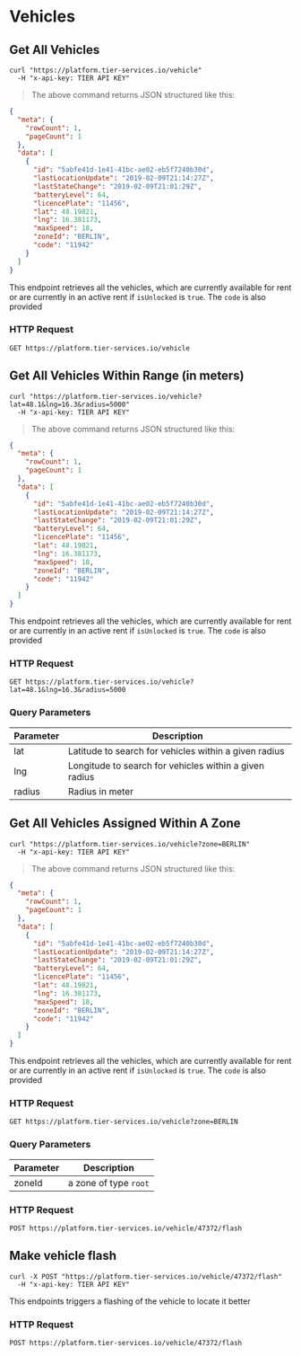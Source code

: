 
# Vehicles

## Get All Vehicles

```shell
curl "https://platform.tier-services.io/vehicle"
  -H "x-api-key: TIER API KEY"
```

> The above command returns JSON structured like this:

```json
{
  "meta": {
    "rowCount": 1,
    "pageCount": 1
  },
  "data": [
    {
      "id": "5abfe41d-1e41-41bc-ae02-eb5f7240b30d",
      "lastLocationUpdate": "2019-02-09T21:14:27Z",
      "lastStateChange": "2019-02-09T21:01:29Z",
      "batteryLevel": 64,
      "licencePlate": "11456",
      "lat": 48.19821,
      "lng": 16.381173,
      "maxSpeed": 18,
      "zoneId": "BERLIN",
      "code": "11942"
    }
  ]
}
```


This endpoint retrieves all the vehicles, which are currently available for rent or are 
currently in an active rent if `isUnlocked` is `true`. The `code` is also provided 

### HTTP Request

`GET https://platform.tier-services.io/vehicle`

## Get All Vehicles Within Range (in meters)

```shell
curl "https://platform.tier-services.io/vehicle?lat=48.1&lng=16.3&radius=5000"
  -H "x-api-key: TIER API KEY"
```

> The above command returns JSON structured like this:

```json
{
  "meta": {
    "rowCount": 1,
    "pageCount": 1
  },
  "data": [
    {
      "id": "5abfe41d-1e41-41bc-ae02-eb5f7240b30d",
      "lastLocationUpdate": "2019-02-09T21:14:27Z",
      "lastStateChange": "2019-02-09T21:01:29Z",
      "batteryLevel": 64,
      "licencePlate": "11456",
      "lat": 48.19821,
      "lng": 16.381173,
      "maxSpeed": 18,
      "zoneId": "BERLIN",
      "code": "11942"
    }
  ]
}
```

This endpoint retrieves all the vehicles, which are currently available for rent or are 
currently in an active rent if `isUnlocked` is `true`. The `code` is also provided 

### HTTP Request

`GET https://platform.tier-services.io/vehicle?lat=48.1&lng=16.3&radius=5000`

### Query Parameters

Parameter  | Description
--------- | -----------
lat | Latitude to search for vehicles within a given radius
lng | Longitude to search for vehicles within a given radius
radius | Radius in meter

## Get All Vehicles Assigned Within A Zone

```shell
curl "https://platform.tier-services.io/vehicle?zone=BERLIN"
  -H "x-api-key: TIER API KEY"
```

> The above command returns JSON structured like this:

```json
{
  "meta": {
    "rowCount": 1,
    "pageCount": 1
  },
  "data": [
    {
      "id": "5abfe41d-1e41-41bc-ae02-eb5f7240b30d",
      "lastLocationUpdate": "2019-02-09T21:14:27Z",
      "lastStateChange": "2019-02-09T21:01:29Z",
      "batteryLevel": 64,
      "licencePlate": "11456",
      "lat": 48.19821,
      "lng": 16.381173,
      "maxSpeed": 18,
      "zoneId": "BERLIN",
      "code": "11942"
    }
  ]
}
```

This endpoint retrieves all the vehicles, which are currently available for rent or are 
currently in an active rent if `isUnlocked` is `true`. The `code` is also provided 

### HTTP Request

`GET https://platform.tier-services.io/vehicle?zone=BERLIN`

### Query Parameters

Parameter  | Description
--------- | -----------
zoneId | a zone of type `root`

### HTTP Request

`POST https://platform.tier-services.io/vehicle/47372/flash`

## Make vehicle flash

```shell
curl -X POST "https://platform.tier-services.io/vehicle/47372/flash"
  -H "x-api-key: TIER API KEY"
```

This endpoints triggers a flashing of the vehicle to locate it better

### HTTP Request

`POST https://platform.tier-services.io/vehicle/47372/flash`
